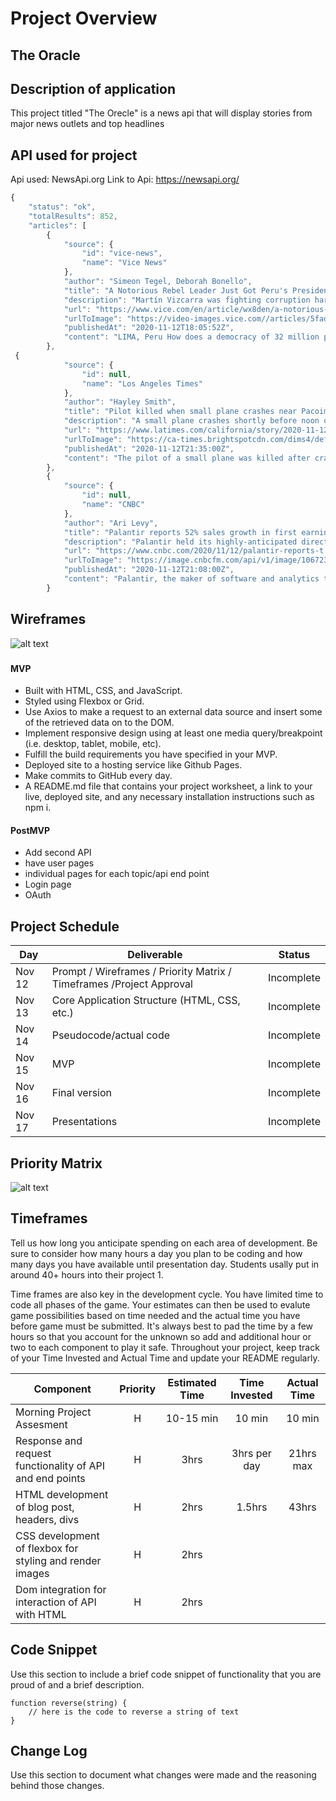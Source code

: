 # Project Overview

## The Oracle

## Description of application

This project titled "The Orecle" is a news api that will display stories from major news outlets and top headlines 

## API used for project
Api used: NewsApi.org
Link to Api: https://newsapi.org/

```javascript
{
    "status": "ok",
    "totalResults": 852,
    "articles": [
        {
            "source": {
                "id": "vice-news",
                "name": "Vice News"
            },
            "author": "Simeon Tegel, Deborah Bonello",
            "title": "A Notorious Rebel Leader Just Got Peru's President Impeached From Prison",
            "description": "Martín Vizcarra was fighting corruption hard. It got him fired.",
            "url": "https://www.vice.com/en/article/wx8den/a-notorious-rebel-leader-just-got-perus-president-impeached-from-prison",
            "urlToImage": "https://video-images.vice.com//articles/5fad73bd1e05c40095b15901/lede/1605202888238-gettyimages-51913152.jpeg?image-resize-opts=Y3JvcD0xeHc6MC43NjA2MjQ1OTc1NTMxMjN4aDtjZW50ZXIsY2VudGVyJnJlc2l6ZT0xMjAwOiomcmVzaXplPTEyMDA6Kg",
            "publishedAt": "2020-11-12T18:05:52Z",
            "content": "LIMA, Peru How does a democracy of 32 million people allow a rabble-rousing, former rebel leader to orchestrate, from his prison cell, the impeachment of a popular corruption-busting president?\r\nThat… [+6459 chars]"
        },
 {
            "source": {
                "id": null,
                "name": "Los Angeles Times"
            },
            "author": "Hayley Smith",
            "title": "Pilot killed when small plane crashes near Pacoima homes - Los Angeles Times",
            "description": "A small plane crashes shortly before noon on a suburban street near Whiteman Airport, according to the Los Angeles Fire Department. Pilot dead.",
            "url": "https://www.latimes.com/california/story/2020-11-12/small-plane-crashes-near-whiteman-airport-in-pacoima",
            "urlToImage": "https://ca-times.brightspotcdn.com/dims4/default/0fc3207/2147483647/strip/true/crop/1920x1008+0+36/resize/1200x630!/quality/90/?url=https%3A%2F%2Fcalifornia-times-brightspot.s3.amazonaws.com%2F6e%2F14%2Fc020b78d4b22b8574d7092842419%2Fla-me-planepacoima-crash.jpg",
            "publishedAt": "2020-11-12T21:35:00Z",
            "content": "The pilot of a small plane was killed after crashing onto a suburban street near Whiteman Airport in Pacoima on Thursday morning, officials said.\r\nVideo from KTLA-TV Channel 5 showed a fiery wreck in… [+1131 chars]"
        },
        {
            "source": {
                "id": null,
                "name": "CNBC"
            },
            "author": "Ari Levy",
            "title": "Palantir reports 52% sales growth in first earnings statement since public market debut - CNBC",
            "description": "Palantir held its highly-anticipated direct listing in September and is now trying to show investors it can expand its customer base.",
            "url": "https://www.cnbc.com/2020/11/12/palantir-reports-t.html",
            "urlToImage": "https://image.cnbcfm.com/api/v1/image/106723906-16014854632020-09-30t145935z_1098314869_rc229j9zgxcg_rtrmadp_0_palantir-ipo.jpeg?v=1601485495",
            "publishedAt": "2020-11-12T21:08:00Z",
            "content": "Palantir, the maker of software and analytics tools for the defense industry and large corporations, reported 52% revenue growth in its first earnings announcement since going public in September.\r\nT… [+2613 chars]"
        }	
```	

## Wireframes

![alt text](https://i.imgur.com/OAuQIfb.jpg)

### 
#### MVP 
- Built with HTML, CSS, and JavaScript.
- Styled using Flexbox or Grid.
- Use Axios to make a request to an external data source and insert some of the retrieved data on to the DOM.
- Implement responsive design using at least one media query/breakpoint (i.e. desktop, tablet, mobile, etc).
- Fulfill the build requirements you have specified in your MVP.
- Deployed site to a hosting service like Github Pages.
- Make commits to GitHub every day.
- A README.md file that contains your project worksheet, a link to your live, deployed site, and any necessary installation instructions such as npm i.

#### PostMVP  
- Add second API
- have user pages
- individual pages for each topic/api end point
- Login page
- OAuth

## Project Schedule

|  Day | Deliverable | Status
|---|---| ---|
|Nov 12| Prompt / Wireframes / Priority Matrix / Timeframes /Project Approval| Incomplete
|Nov 13| Core Application Structure (HTML, CSS, etc.) | Incomplete
|Nov 14| Pseudocode/actual code | Incomplete
|Nov 15| MVP| Incomplete
|Nov 16| Final version | Incomplete
|Nov 17| Presentations | Incomplete

## Priority Matrix

![alt text](https://i.imgur.com/CZwVxEC.png?1)

## Timeframes

Tell us how long you anticipate spending on each area of development. Be sure to consider how many hours a day you plan to be coding and how many days you have available until presentation day. Students usally put in around 40+ hours into their project 1.

Time frames are also key in the development cycle.  You have limited time to code all phases of the game.  Your estimates can then be used to evalute game possibilities based on time needed and the actual time you have before game must be submitted. It's always best to pad the time by a few hours so that you account for the unknown so add and additional hour or two to each component to play it safe. Throughout your project, keep track of your Time Invested and Actual Time and update your README regularly.

| Component | Priority | Estimated Time | Time Invested | Actual Time |
| --- | :---: |  :---: | :---: | :---: |
|Morning Project Assesment| H | 10-15 min| 10 min  | 10 min |
| Response and request functionality of API and end points | H | 3hrs| 3hrs per day | 21hrs max | 21hrs
| HTML development of blog post, headers, divs| H | 2hrs| 1.5hrs | 43hrs |
| CSS development of flexbox for styling and render images| H | 2hrs
|Dom integration for interaction of API with HTML| H | 2hrs

## Code Snippet

Use this section to include a brief code snippet of functionality that you are proud of and a brief description.  

```
function reverse(string) {
	// here is the code to reverse a string of text
}
```

## Change Log
 Use this section to document what changes were made and the reasoning behind those changes.  
